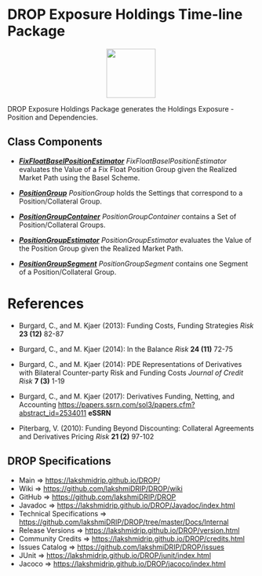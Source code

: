 # DROP Exposure Holdings Time-line Package

<p align="center"><img src="https://github.com/lakshmiDRIP/DROP/blob/master/DRIP_Logo.gif?raw=true" width="100"></p>

DROP Exposure Holdings Package generates the Holdings Exposure - Position and Dependencies.

## Class Components

 * [***FixFloatBaselPositionEstimator***](https://github.com/lakshmiDRIP/DROP/tree/master/src/main/java/org/drip/exposure/holdings/FixFloatBaselPositionEstimator.java)
 <i>FixFloatBaselPositionEstimator</i> evaluates the Value of a Fix Float Position Group given the Realized
 Market Path using the Basel Scheme.

 * [***PositionGroup***](https://github.com/lakshmiDRIP/DROP/tree/master/src/main/java/org/drip/exposure/holdings/PositionGroup.java)
 <i>PositionGroup</i> holds the Settings that correspond to a Position/Collateral Group.

 * [***PositionGroupContainer***](https://github.com/lakshmiDRIP/DROP/tree/master/src/main/java/org/drip/exposure/holdings/PositionGroupContainer.java)
 <i>PositionGroupContainer</i> contains a Set of Position/Collateral Groups.

 * [***PositionGroupEstimator***](https://github.com/lakshmiDRIP/DROP/tree/master/src/main/java/org/drip/exposure/holdings/PositionGroupEstimator.java)
 <i>PositionGroupEstimator</i> evaluates the Value of the Position Group given the Realized Market Path.

 * [***PositionGroupSegment***](https://github.com/lakshmiDRIP/DROP/tree/master/src/main/java/org/drip/exposure/holdings/PositionGroupSegment.java)
 <i>PositionGroupSegment</i> contains one Segment of a Position/Collateral Group.


# References

 * Burgard, C., and M. Kjaer (2013): Funding Costs, Funding Strategies <i>Risk</i> <b>23 (12)</b> 82-87

 * Burgard, C., and M. Kjaer (2014): In the Balance <i>Risk</i> <b>24 (11)</b> 72-75

 * Burgard, C., and M. Kjaer (2014): PDE Representations of Derivatives with Bilateral Counter-party Risk and
 Funding Costs <i>Journal of Credit Risk</i> <b>7 (3)</b> 1-19

 * Burgard, C., and M. Kjaer (2017): Derivatives Funding, Netting, and Accounting
 https://papers.ssrn.com/sol3/papers.cfm?abstract_id=2534011 <b>eSSRN</b>

 * Piterbarg, V. (2010): Funding Beyond Discounting: Collateral Agreements and Derivatives Pricing
 <i>Risk</i> <b>21 (2)</b> 97-102


## DROP Specifications

 * Main                     => https://lakshmidrip.github.io/DROP/
 * Wiki                     => https://github.com/lakshmiDRIP/DROP/wiki
 * GitHub                   => https://github.com/lakshmiDRIP/DROP
 * Javadoc                  => https://lakshmidrip.github.io/DROP/Javadoc/index.html
 * Technical Specifications => https://github.com/lakshmiDRIP/DROP/tree/master/Docs/Internal
 * Release Versions         => https://lakshmidrip.github.io/DROP/version.html
 * Community Credits        => https://lakshmidrip.github.io/DROP/credits.html
 * Issues Catalog           => https://github.com/lakshmiDRIP/DROP/issues
 * JUnit                    => https://lakshmidrip.github.io/DROP/junit/index.html
 * Jacoco                   => https://lakshmidrip.github.io/DROP/jacoco/index.html
